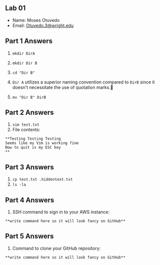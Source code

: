 ## Lab 01

- Name: Moses Otuvedo
- Email: Otuvedo.3@wright.edu

## Part 1 Answers

1. `mkdir DirA`

2. `mkdir Dir B`

3. `cd "Dir B"`

4. `Dir A` utilizes a superior naming convention compared to `DirB` since it doesn't necessitate the use of quotation marks.🤔

5. `mv "Dir B" DirB`

## Part 2 Answers

1. `vim test.txt`
2. File contents:

```
**Testing Testing Testing
Seems like my Vim is working fine
Now to quit is my ESC key
**
```

## Part 3 Answers

1. `cp test.txt .hiddentext.txt`
2. `ls -la`

## Part 4 Answers

1. SSH command to sign in to your AWS instance:

```
**write command here so it will look fancy on GitHub**
```

## Part 5 Answers

1. Command to clone your GitHub repository:

```
**write command here so it will look fancy on GitHub** 
```